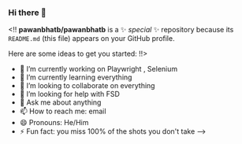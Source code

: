 ### Hi there 👋

<!!
**pawanbhatb/pawanbhatb** is a ✨ _special_ ✨ repository because its `README.md` (this file) appears on your GitHub profile.

Here are some ideas to get you started:
!!>

- 🔭 I’m currently working on Playwright , Selenium
- 🌱 I’m currently learning everything
- 👯 I’m looking to collaborate on everything 
- 🤔 I’m looking for help with FSD
- 💬 Ask me about anything
- 📫 How to reach me: email
- 😄 Pronouns: He/Him
- ⚡ Fun fact: you miss 100% of the shots you don't take
-->
